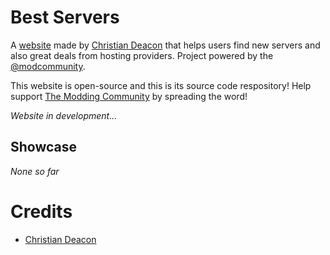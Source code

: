 # Best Servers
A [website](https://bestservers.io) made by [Christian Deacon](https://github.com/gamemann) that helps users find new servers and also great deals from hosting providers. Project powered by the [@modcommunity](https://github.com/modcommunity).

This website is open-source and this is its source code respository! Help support [The Modding Community](https://ModdingCommunity.com) by spreading the word!

*Website in development...*

## Showcase
*None so far*

# Credits
* [Christian Deacon](https://github.com/gamemann)
